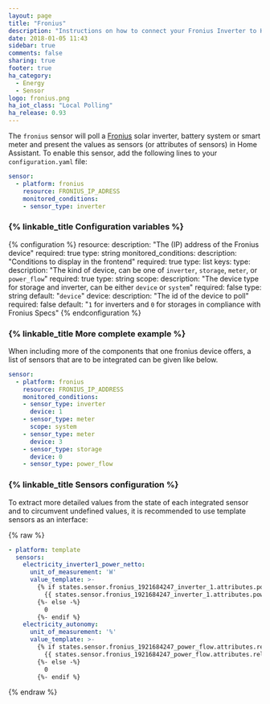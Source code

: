 ```yaml
---
layout: page
title: "Fronius"
description: "Instructions on how to connect your Fronius Inverter to Home Assistant."
date: 2018-01-05 11:43
sidebar: true
comments: false
sharing: true
footer: true
ha_category:
  - Energy
  - Sensor
logo: fronius.png
ha_iot_class: "Local Polling"
ha_release: 0.93
---
```


The `fronius` sensor will poll a [Fronius](http://www.fronius.com/) solar inverter, battery system or smart meter and present the values as sensors (or attributes of sensors) in Home Assistant.
To enable this sensor, add the following lines to your `configuration.yaml` file:

```yaml
sensor:
  - platform: fronius
    resource: FRONIUS_IP_ADRESS
    monitored_conditions:
    - sensor_type: inverter
```

### {% linkable_title Configuration variables %}

{% configuration %}
resource:
  description: "The (IP) address of the Fronius device"
  required: true
  type: string
monitored_conditions:
  description: "Conditions to display in the frontend"
  required: true
  type: list
  keys:
    type:
      description: "The kind of device, can be one of `inverter`, `storage`, `meter`, or `power_flow`"
      required: true
      type: string
    scope:
      description: "The device type for storage and inverter, can be either `device` or `system`"
      required: false
      type: string
      default: "`device`"
    device:
      description: "The id of the device to poll"
      required: false
      default: "`1` for inverters and `0` for storages in compliance with Fronius Specs"
{% endconfiguration %}

### {% linkable_title More complete example %}

When including more of the components that one fronius device offers, 
a list of sensors that are to be integrated can be given like below.

```yaml
sensor:
  - platform: fronius
    resource: FRONIUS_IP_ADDRESS
    monitored_conditions:
    - sensor_type: inverter
      device: 1
    - sensor_type: meter
      scope: system
    - sensor_type: meter
      device: 3
    - sensor_type: storage
      device: 0
    - sensor_type: power_flow
```

### {% linkable_title Sensors configuration %}

To extract more detailed values from the state of each integrated sensor and to circumvent undefined values,
it is recommended to use template sensors as an interface:

{% raw %}
```yaml
- platform: template
  sensors:
    electricity_inverter1_power_netto:
      unit_of_measurement: 'W'
      value_template: >-
        {% if states.sensor.fronius_1921684247_inverter_1.attributes.power_ac is defined -%}
          {{ states.sensor.fronius_1921684247_inverter_1.attributes.power_ac | float | round(2) }}
        {%- else -%}
          0
        {%- endif %}
    electricity_autonomy:  
      unit_of_measurement: '%'
      value_template: >-
        {% if states.sensor.fronius_1921684247_power_flow.attributes.relative_autonomy is defined -%}
          {{ states.sensor.fronius_1921684247_power_flow.attributes.relative_autonomy | float | round(2) }}
        {%- else -%}
          0
        {%- endif %}
```
{% endraw %}
